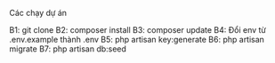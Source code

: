Các chạy dự án

B1: git clone 
B2: composer install
B3: composer update
B4: Đổi env từ .env.example thành .env 
B5: php artisan key:generate
B6: php artisan migrate
B7: php artisan db:seed 

